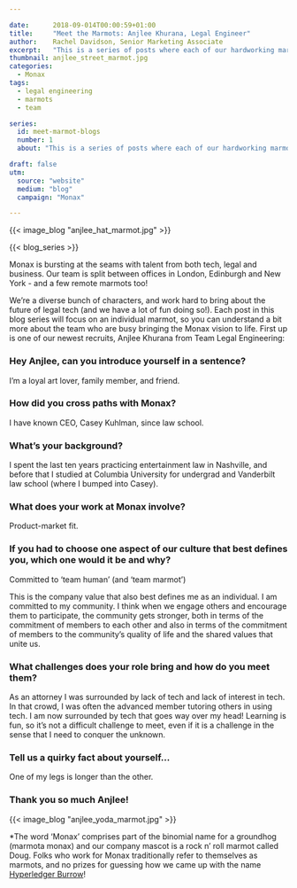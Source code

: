 ```yaml
---

date:      2018-09-014T00:00:59+01:00
title:     "Meet the Marmots: Anjlee Khurana, Legal Engineer"
author:    Rachel Davidson, Senior Marketing Associate
excerpt:   "This is a series of posts where each of our hardworking marmots* have a chance to talk about themselves - what they get up to at Monax and in their wider habitats - so you can understand a bit more about the folk who are bringing the Monax vision to life."
thumbnail: anjlee_street_marmot.jpg
categories:
  - Monax
tags:
  - legal engineering
  - marmots
  - team

series:
  id: meet-marmot-blogs
  number: 1
  about: "This is a series of posts where each of our hardworking marmots * have a chance to talk about themselves - what they get up to at Monax and in their wider habitats - so you can understand a bit more about the folk who are bringing the Monax vision to life."

draft: false
utm:
  source: "website"
  medium: "blog"
  campaign: "Monax"

---
```


<!-- In general the filename below should match thumbnail category above -->
{{< image_blog "anjlee_hat_marmot.jpg" >}}

<!-- if this article is part of a series, related articles will automatically appear here -->
{{< blog_series >}}

Monax is bursting at the seams with talent from both tech, legal and business.  Our team is split between offices in London,  Edinburgh and New York - and a few remote marmots too!

We’re a diverse bunch of characters, and work hard to bring about the future of legal tech (and we have a lot of fun doing so!). Each post in this blog series will focus on an individual marmot, so you can understand a bit more about the team who are busy bringing the Monax vision to life. First up is one of our newest recruits, Anjlee Khurana from Team Legal Engineering:

### Hey Anjlee, can you introduce yourself in a sentence?

I’m a loyal art lover, family member, and friend.

### How did you cross paths with Monax?

I have known CEO, Casey Kuhlman, since law school.

### What’s your background?

I spent the last ten years practicing entertainment law in Nashville, and before that I  studied at  Columbia University for undergrad and Vanderbilt law school (where I bumped into Casey).

### What does your work at Monax involve?

Product-market fit.

### If you had to choose one aspect of our culture that best defines you, which  one would it be and why? 

Committed to ‘team human’ (and ‘team marmot’) 

This is the company value that also best defines me as an individual. I am committed to my community. I think when we engage others and encourage them to participate, the community gets stronger, both in terms of the commitment of members to each other and also in terms of the commitment of members to the community’s quality of life and the shared values that unite us.

### What challenges does your role bring and how do you meet them?

As an attorney I was surrounded by lack of tech and lack of interest in tech. In that crowd, I was often the advanced member tutoring others in using tech. I am now surrounded by tech that goes way over my head! Learning is fun, so it’s not a difficult challenge to meet, even if it is a challenge in the sense that I need to conquer the unknown.

### Tell us a quirky fact about yourself…

One of my legs is longer than the other.


### Thank you so much Anjlee!
{{< image_blog "anjlee_yoda_marmot.jpg" >}}

*The word ‘Monax’ comprises part of the binomial name for a groundhog (marmota monax) and our company mascot is a rock n’ roll marmot called Doug. Folks who work for Monax traditionally refer to themselves as marmots, and no prizes for guessing how we came up with the name [Hyperledger Burrow](https://www.hyperledger.org/projects/hyperledger-burrow)! 
